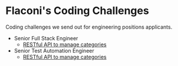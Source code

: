 # Flaconi's Coding Challenges

Coding challenges we send out for engineering positions applicants.

* Senior Full Stack Engineer
  * [RESTful API to manage categories](https://github.com/Flaconi/coding-challenges/blob/master/senior-fullstack-engineer/restful-api-categories.md)
* Senior Test Automation Engineer
  * [RESTful API to manage categories](https://github.com/Flaconi/coding-challenges/blob/master/senior-test-autmoation-engineer/user-journey.md)
